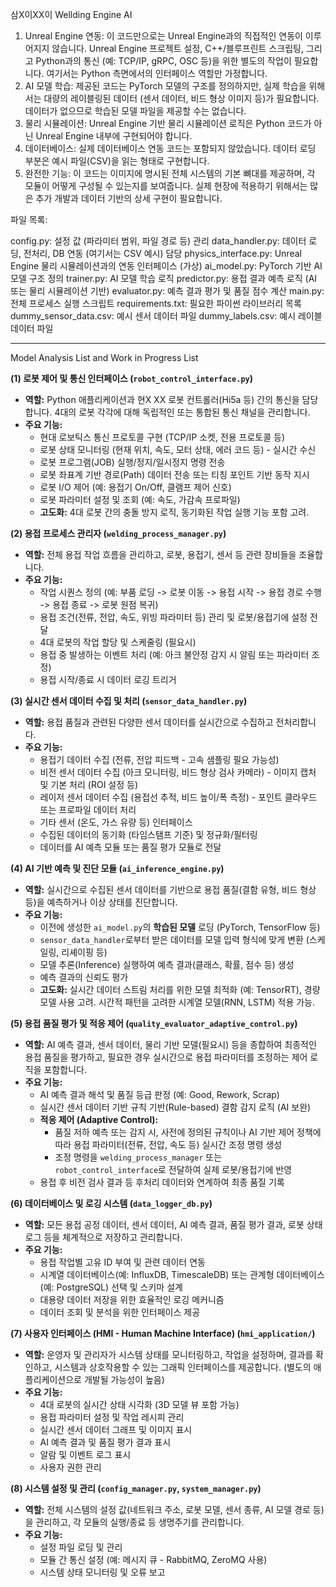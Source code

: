 삼X이XX이 Wellding Engine AI


1. Unreal Engine 연동: 이 코드만으로는 Unreal Engine과의 직접적인 연동이 이루어지지 않습니다. Unreal Engine 프로젝트 설정, C++/블루프린트 스크립팅, 그리고 Python과의 통신 (예: TCP/IP, gRPC, OSC 등)을 위한 별도의 작업이 필요합니다. 여기서는 Python 측면에서의 인터페이스 역할만 가정합니다.
2. AI 모델 학습: 제공된 코드는 PyTorch 모델의 구조를 정의하지만, 실제 학습을 위해서는 대량의 레이블링된 데이터 (센서 데이터, 비드 형상 이미지 등)가 필요합니다. 데이터가 없으므로 학습된 모델 파일을 제공할 수는 없습니다.
3. 물리 시뮬레이션: Unreal Engine 기반 물리 시뮬레이션 로직은 Python 코드가 아닌 Unreal Engine 내부에 구현되어야 합니다.
4. 데이터베이스: 실제 데이터베이스 연동 코드는 포함되지 않았습니다. 데이터 로딩 부분은 예시 파일(CSV)을 읽는 형태로 구현합니다.
5. 완전한 기능: 이 코드는 이미지에 명시된 전체 시스템의 기본 뼈대를 제공하며, 각 모듈이 어떻게 구성될 수 있는지를 보여줍니다. 실제 현장에 적용하기 위해서는 많은 추가 개발과 데이터 기반의 상세 구현이 필요합니다.


파일 목록:

config.py: 설정 값 (파라미터 범위, 파일 경로 등) 관리
data_handler.py: 데이터 로딩, 전처리, DB 연동 (여기서는 CSV 예시) 담당
physics_interface.py: Unreal Engine 물리 시뮬레이션과의 연동 인터페이스 (가상)
ai_model.py: PyTorch 기반 AI 모델 구조 정의
trainer.py: AI 모델 학습 로직
predictor.py: 용접 결과 예측 로직 (AI 또는 물리 시뮬레이션 기반)
evaluator.py: 예측 결과 평가 및 품질 점수 계산
main.py: 전체 프로세스 실행 스크립트
requirements.txt: 필요한 파이썬 라이브러리 목록
dummy_sensor_data.csv: 예시 센서 데이터 파일
dummy_labels.csv: 예시 레이블 데이터 파일



---

Model Analysis List and Work in Progress List

**(1) 로봇 제어 및 통신 인터페이스 (`robot_control_interface.py`)**

* **역할:** Python 애플리케이션과 현X XX 로봇 컨트롤러(Hi5a 등) 간의 통신을 담당합니다. 4대의 로봇 각각에 대해 독립적인 또는 통합된 통신 채널을 관리합니다.
* **주요 기능:**
    * 현대 로보틱스 통신 프로토콜 구현 (TCP/IP 소켓, 전용 프로토콜 등)
    * 로봇 상태 모니터링 (현재 위치, 속도, 모터 상태, 에러 코드 등) - 실시간 수신
    * 로봇 프로그램(JOB) 실행/정지/일시정지 명령 전송
    * 로봇 좌표계 기반 경로(Path) 데이터 전송 또는 티칭 포인트 기반 동작 지시
    * 로봇 I/O 제어 (예: 용접기 On/Off, 클램프 제어 신호)
    * 로봇 파라미터 설정 및 조회 (예: 속도, 가감속 프로파일)
    * **고도화:** 4대 로봇 간의 충돌 방지 로직, 동기화된 작업 실행 기능 포함 고려.

**(2) 용접 프로세스 관리자 (`welding_process_manager.py`)**

* **역할:** 전체 용접 작업 흐름을 관리하고, 로봇, 용접기, 센서 등 관련 장비들을 조율합니다.
* **주요 기능:**
    * 작업 시퀀스 정의 (예: 부품 로딩 -> 로봇 이동 -> 용접 시작 -> 용접 경로 수행 -> 용접 종료 -> 로봇 원점 복귀)
    * 용접 조건(전류, 전압, 속도, 위빙 파라미터 등) 관리 및 로봇/용접기에 설정 전달
    * 4대 로봇의 작업 할당 및 스케줄링 (필요시)
    * 용접 중 발생하는 이벤트 처리 (예: 아크 불안정 감지 시 알림 또는 파라미터 조정)
    * 용접 시작/종료 시 데이터 로깅 트리거

**(3) 실시간 센서 데이터 수집 및 처리 (`sensor_data_handler.py`)**

* **역할:** 용접 품질과 관련된 다양한 센서 데이터를 실시간으로 수집하고 전처리합니다.
* **주요 기능:**
    * 용접기 데이터 수집 (전류, 전압 피드백 - 고속 샘플링 필요 가능성)
    * 비전 센서 데이터 수집 (아크 모니터링, 비드 형상 검사 카메라) - 이미지 캡처 및 기본 처리 (ROI 설정 등)
    * 레이저 센서 데이터 수집 (용접선 추적, 비드 높이/폭 측정) - 포인트 클라우드 또는 프로파일 데이터 처리
    * 기타 센서 (온도, 가스 유량 등) 인터페이스
    * 수집된 데이터의 동기화 (타임스탬프 기준) 및 정규화/필터링
    * 데이터를 AI 예측 모듈 또는 품질 평가 모듈로 전달

**(4) AI 기반 예측 및 진단 모듈 (`ai_inference_engine.py`)**

* **역할:** 실시간으로 수집된 센서 데이터를 기반으로 용접 품질(결함 유형, 비드 형상 등)을 예측하거나 이상 상태를 진단합니다.
* **주요 기능:**
    * 이전에 생성한 `ai_model.py`의 **학습된 모델** 로딩 (PyTorch, TensorFlow 등)
    * `sensor_data_handler`로부터 받은 데이터를 모델 입력 형식에 맞게 변환 (스케일링, 리셰이핑 등)
    * 모델 추론(Inference) 실행하여 예측 결과(클래스, 확률, 점수 등) 생성
    * 예측 결과의 신뢰도 평가
    * **고도화:** 실시간 데이터 스트림 처리를 위한 모델 최적화 (예: TensorRT), 경량 모델 사용 고려. 시간적 패턴을 고려한 시계열 모델(RNN, LSTM) 적용 가능.

**(5) 용접 품질 평가 및 적응 제어 (`quality_evaluator_adaptive_control.py`)**

* **역할:** AI 예측 결과, 센서 데이터, 물리 기반 모델(필요시) 등을 종합하여 최종적인 용접 품질을 평가하고, 필요한 경우 실시간으로 용접 파라미터를 조정하는 제어 로직을 포함합니다.
* **주요 기능:**
    * AI 예측 결과 해석 및 품질 등급 판정 (예: Good, Rework, Scrap)
    * 실시간 센서 데이터 기반 규칙 기반(Rule-based) 결함 감지 로직 (AI 보완)
    * **적응 제어 (Adaptive Control):**
        * 품질 저하 예측 또는 감지 시, 사전에 정의된 규칙이나 AI 기반 제어 정책에 따라 용접 파라미터(전류, 전압, 속도 등) 실시간 조정 명령 생성
        * 조정 명령을 `welding_process_manager` 또는 `robot_control_interface`로 전달하여 실제 로봇/용접기에 반영
    * 용접 후 비전 검사 결과 등 후처리 데이터와 연계하여 최종 품질 기록

**(6) 데이터베이스 및 로깅 시스템 (`data_logger_db.py`)**

* **역할:** 모든 용접 공정 데이터, 센서 데이터, AI 예측 결과, 품질 평가 결과, 로봇 상태 로그 등을 체계적으로 저장하고 관리합니다.
* **주요 기능:**
    * 용접 작업별 고유 ID 부여 및 관련 데이터 연동
    * 시계열 데이터베이스(예: InfluxDB, TimescaleDB) 또는 관계형 데이터베이스(예: PostgreSQL) 선택 및 스키마 설계
    * 대용량 데이터 저장을 위한 효율적인 로깅 메커니즘
    * 데이터 조회 및 분석을 위한 인터페이스 제공

**(7) 사용자 인터페이스 (HMI - Human Machine Interface) (`hmi_application/`)**

* **역할:** 운영자 및 관리자가 시스템 상태를 모니터링하고, 작업을 설정하며, 결과를 확인하고, 시스템과 상호작용할 수 있는 그래픽 인터페이스를 제공합니다. (별도의 애플리케이션으로 개발될 가능성이 높음)
* **주요 기능:**
    * 4대 로봇의 실시간 상태 시각화 (3D 모델 뷰 포함 가능)
    * 용접 파라미터 설정 및 작업 레시피 관리
    * 실시간 센서 데이터 그래프 및 이미지 표시
    * AI 예측 결과 및 품질 평가 결과 표시
    * 알람 및 이벤트 로그 표시
    * 사용자 권한 관리

**(8) 시스템 설정 및 관리 (`config_manager.py`, `system_manager.py`)**

* **역할:** 전체 시스템의 설정 값(네트워크 주소, 로봇 모델, 센서 종류, AI 모델 경로 등)을 관리하고, 각 모듈의 실행/종료 등 생명주기를 관리합니다.
* **주요 기능:**
    * 설정 파일 로딩 및 관리
    * 모듈 간 통신 설정 (예: 메시지 큐 - RabbitMQ, ZeroMQ 사용)
    * 시스템 상태 모니터링 및 오류 보고

